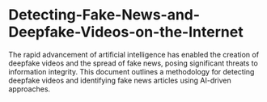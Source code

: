 # Detecting-Fake-News-and-Deepfake-Videos-on-the-Internet
The rapid advancement of artificial intelligence has enabled the creation of deepfake videos and the spread of fake news, posing significant threats to information integrity. This document outlines a methodology for detecting deepfake videos and identifying fake news articles using AI-driven approaches.

